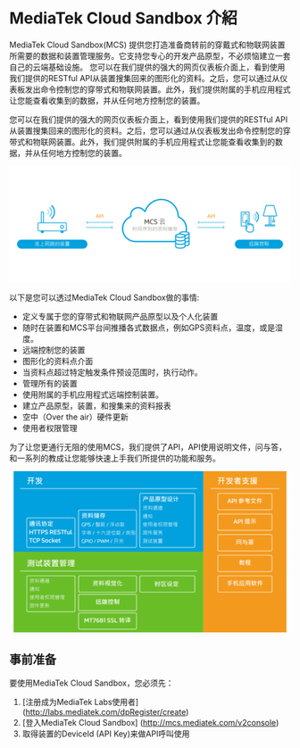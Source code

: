 # **MediaTek Cloud Sandbox 介紹**

MediaTek Cloud Sandbox(MCS) 提供您打造准备商转前的穿戴式和物联网装置所需要的数据和装置管理服务。它支持您专心的开发产品原型，不必烦恼建立一套自己的云端基础设施。
您可以在我们提供的强大的网页仪表板介面上，看到使用我们提供的RESTful API从装置搜集回来的图形化的资料。之后，您可以通过从仪表板发出命令控制您的穿带式和物联网装置。此外，我们提供附属的手机应用程式让您能查看收集到的数据，并从任何地方控制您的装置。


您可以在我们提供的强大的网页仪表板介面上，看到使用我们提供的RESTful API从装置搜集回来的图形化的资料。之后，您可以通过从仪表板发出命令控制您的穿带式和物联网装置。此外，我们提供附属的手机应用程式让您能查看收集到的数据，并从任何地方控制您的装置。

![](images/introduction/img_introduction_01.png)

以下是您可以透过MediaTek Cloud Sandbox做的事情:

- 定义专属于您的穿带式和物联网产品原型以及个人化装置
- 随时在装置和MCS平台间推播各式数据点，例如GPS资料点，温度，或是湿度。
- 远端控制您的装置
- 图形化的资料点介面
- 当资料点超过特定触发条件预设范围时，执行动作。
- 管理所有的装置
- 使用附属的手机应用程式远端控制装置。
- 建立产品原型，装置，和搜集来的资料报表
- 空中（Over the air）硬件更新
- 使用者权限管理


为了让您更通行无阻的使用MCS，我们提供了API，API使用说明文件，问与答，和一系列的教成让您能够快速上手我们所提供的功能和服务。


![](images/introduction/img_introduction_02.png)


## **事前准备**
要使用MediaTek Cloud Sandbox，您必须先：
1. [注册成为MediaTek Labs使用者] (http://labs.mediatek.com/dpRegister/create)
2. [登入MediaTek Cloud Sandbox] (http://mcs.mediatek.com/v2console)
3. 取得装置的DeviceId (API Key)来做API呼叫使用
